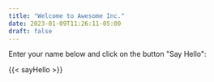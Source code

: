 ```yaml
---
title: "Welcome to Awesome Inc."
date: 2023-01-09T11:26:11-05:00
draft: false
---
```

Enter your name below and click on the button "Say Hello":

{{< sayHello >}}
